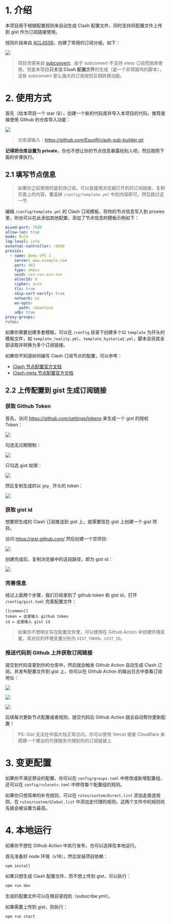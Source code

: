 # 1. 介绍

本项目用于根据配置规则来自动生成 Clash 配置文件，同时支持将配置文件上传到 gist 作为订阅链接使用。

规则片段来自 [ACL4SSR](https://github.com/ACL4SSR/ACL4SSR)，创建了常用的订阅分组，如下：

![](https://s2.loli.net/2023/07/20/gfaL5VpHUEWNnbB.png)

> 项目灵感来自 [subconvert](https://github.com/tindy2013/subconverter)，由于 subconvert 不支持 vless 订阅而放弃使用，但是本项目**只关注 Clash 配置文件**的生成（是一个非常腊鸡的脚本），没有 subconvert 那么强大的订阅规则互相转换功能。

# 2. 使用方式

首先（给本项目一个 star 😘），创建一个新的代码库并导入本项目的代码，推荐直接使用 Github 的仓库导入功能：

![](https://s2.loli.net/2023/07/20/afd62g574rnqoh1.png)

> 仓库源输入：https://github.com/EsunR/clash-sub-builder.git

**记得把仓库设置为 private**，你也不想让你的节点信息暴露给别人吧，然后按照下面的步骤执行。

## 2.1 填写节点信息

> 如果你之前使用的是机场订阅，可以直接用浏览器打开机的订阅链接，复制页面上的内容，覆盖掉 `/config/template.yml` 中的内容即可，然后跳过这一节

编辑 `/config/template.yml` 的 Clash 订阅模板，将你的节点信息写入到 proxies 里，你也可以在此添加其他配置，添加了节点信息的模板示例如下：

```yml
mixed-port: 7890
allow-lan: true
mode: Rule
log-level: info
external-controller: :9090
proxies:
  - name: Demo VPS 1
    server: www.example.com
    port: 443
    type: vmess
    uuid: xxx-xxx-xxx-xxx
    alterId: 0
    cipher: auto
    tls: true
    skip-cert-verify: true
    network: ws
    ws-opts:
      path: /download
    udp: true
proxy-groups:
rules:
```

如果你需要创建多套模板，可以在 `/config` 目录下创建多个以 `template` 为开头的模板文件，如 `template_reality.yml`、`template_hysteria2.yml`，脚本会将其全部读取并转换为多个订阅链接。

如果你不知道如何编写 Clash 订阅节点的配置，可以参考：

- [Clash 节点配置官方文档](https://dreamacro.github.io/clash/zh_CN/configuration/outbound.html#outbound-%E5%87%BA%E7%AB%99)
- [Clash.meta 节点配置官方文档](https://wiki.metacubex.one/config/proxies/)

## 2.2 上传配置到 gist 生成订阅链接

### 获取 Github Token

首先，访问 https://github.com/settings/tokens 来生成一个 gist 的授权 Token：

![](https://s2.loli.net/2023/07/20/7oyEtOhRDs2IVMW.png)

勾选无过期限制：

![](https://s2.loli.net/2023/07/20/6S1IQc859PgErUp.png)

只勾选 gist 权限：

![](https://s2.loli.net/2023/07/20/j3oMdmZpH1v895f.png)

然后复制生成的以 `ghp_` 开头的 token：

![](https://s2.loli.net/2023/07/20/rkV7eFsNigbhJnZ.png)

### 获取 gist id

想要把生成的 Clash 订阅推送到 gist 上，就需要现在 gist 上创建一个 gist 项目。

访问 https://gist.github.com/ 然后创建一个空项目:

![](https://s2.loli.net/2023/07/20/X9wApBqcJGI8Ubo.png)

创建完成后，复制浏览器中的这段路径，即为 gist id：

![](https://s2.loli.net/2023/07/20/5RvPw6ytDbGZQud.png)

### 完善信息

经过上面两个步骤，我们已经拿到了 github token 和 gist id，打开 `/config/gist.toml` 完善配置文件：

```
[[common]]
token = 这里输入 github token
id = 这里输入 gist id
```

> 如果你不想明文写在配置文件里，可以使用在 Github Action 中创建环境变量，其对应的环境变量分别为 `GIST_TOKEN`、`GIST_ID`。

### 推送代码到 Github 上并获取订阅链接

提交到代码变更到你的仓库中，然后就会触发 Github Action 自动生成 Clash 订阅，并发布配置文件到 gist 上，你可以在 Github Action 的输出日志中查看订阅地址：

![](https://s2.loli.net/2023/07/20/NUFls8kxbwY2G3W.png)

![](https://s2.loli.net/2023/07/20/GcOmD8WTa5PwKJQ.png)

![](https://s2.loli.net/2023/07/20/ZrjoPt4BwbWSaX1.png)

后续每次更新节点配置或者规则，提交代码后 Github Action 就会自动帮你更新配置！

> PS: Gist 无法在中国大陆正常访问，你可以使用 Vercel 或者 Cloudflare 来搭建一个建议的代理服务代理到你的订阅链接上

# 3. 变更配置

如果你不满足预设的配置，你可以在 `config/groups.toml` 中修改或新增配置组，还可以在 `config/rulesets.toml` 中修改每个配置组的规则。

如果你只想简单的补充规则，可以在 `rules/custom/Direct.list` 添加走直连规则，在 `rules/custom/Global.list` 中添加走代理的规则。这两个文件中的规则优先级会被设置为最高。

# 4. 本地运行

如果你不想在 Github Action 中执行发布，也可以选择在本地运行。

首先准备好 node 环境（v18），然后安装项目依赖：

```sh
npm install
```

如果只想生成 Clash 配置文件，而不想上传到 gist，可以执行：

```sh
npm run dev
```

生成的配置文件可以在根目录找到（subscribe.yml）。

如果需要上传到 gist，则执行：

```
npm run start
```
